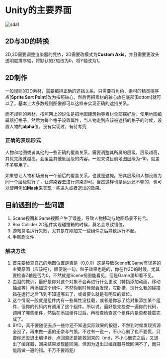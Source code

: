 # Unity的主要界面

![sda1](![image](https://github.com/QSbian/Unity-/assets/150455730/43f8a39d-96b2-4014-8880-303ff55b5776)
)

## 2D与3D的转换

2D,3D需要调整渲染器的凭依，2D需要改模式为**Custom Axis**，并且需要更改头透明度排序轴，将默认的Z轴改为0，将Y轴改为1。

## 2D制作

一般规则的2D素材，需要编排正确的遮挡关系，只需要将角色，素材的精灵排序点[**Sprite Sort Point**]改为按照轴心，然后再把素材的轴心放在底部[Bottom]就可以了，基本上大多数规则图像都可以这样来实现正确的遮挡关系。

而不规则的素材，按照网上的说法是把地图建筑物等素材全部摆好后，使用地图编辑器打格子，然后为每个格子设置属性，当人物走到应该被遮挡的格子的时候，设置人物的**alpha**值。没有实现过，有待考究

### 正确的表现形式

人物和地图或者其他的一些正确的覆盖关系，需要调整其所属的层级，层级越高，其优先级就越高，会覆盖其他低层级的内容。一般来说目前地图层级为-10，就差不多够用了。

如果想让人物和场景有一个前后的覆盖关系，也就是遮掩。把其层级和人物设置为同一个层级就行了，让渲染器去进行渲染即可。当然这样也是远远还不够的，也可以使用例如**Mask**来实现一些进入或者退出的效果。

## 目前遇到的一些问题

1. Scene视图和Game视图产生了误差，导致人物移动与地图场景不符合。
2. Box Collider 2D组件实现碰撞箱的时候，莫名会导致错位。
3. 游戏莫名运行失败，尤其是在刚加完一些组件之后导致运行不起。
4. 手贱删文件

### 解决方法

1. 首先要检查自己的地图位置是否是（0,0,0）这是导致Scene和Game有误差的主要原因（应该吧），顺便说一句，粒子效果也是的，你在作2D的时候，尤其要检查Z轴是否为0，不然就是Scene视图能看见，但是Game里却看不见。
2. 血泪的教训，最好是你对这个对象不会再进行什么更改（特指添加动画，移动轴点等）再添加这个组件，不然你到时候就会发现，哎卧槽，玩什么我的碰撞箱在运行之后飞到不知道哪去了，或者要么就是有明显的错位。
3. 这个情况一般就是组件内有一些属性没挂载，或者是你忘了给对象添加某个组件，但你的代码内有调用了这个组件。所以说，最好是先检查一遍你的代码，调用了哪些组件，然后在添加组件过后，再检查检查这个组件内是否都挂载完成了。
4. BYD，真不要随便去点一些你还不知道实际效果的按键，不然到时候发现资源全没了，再来做一遍的无奈与气愤。不过有一说一，不小心删了也不要慌，只要你还没退出编译器，点回溯还是能救回来的（md，不小心删完之后，又退出了编译器，回来结果发现能回溯，但因为退出过编译器导致回溯不了，而只能再做一遍的错。千万不要再犯）

